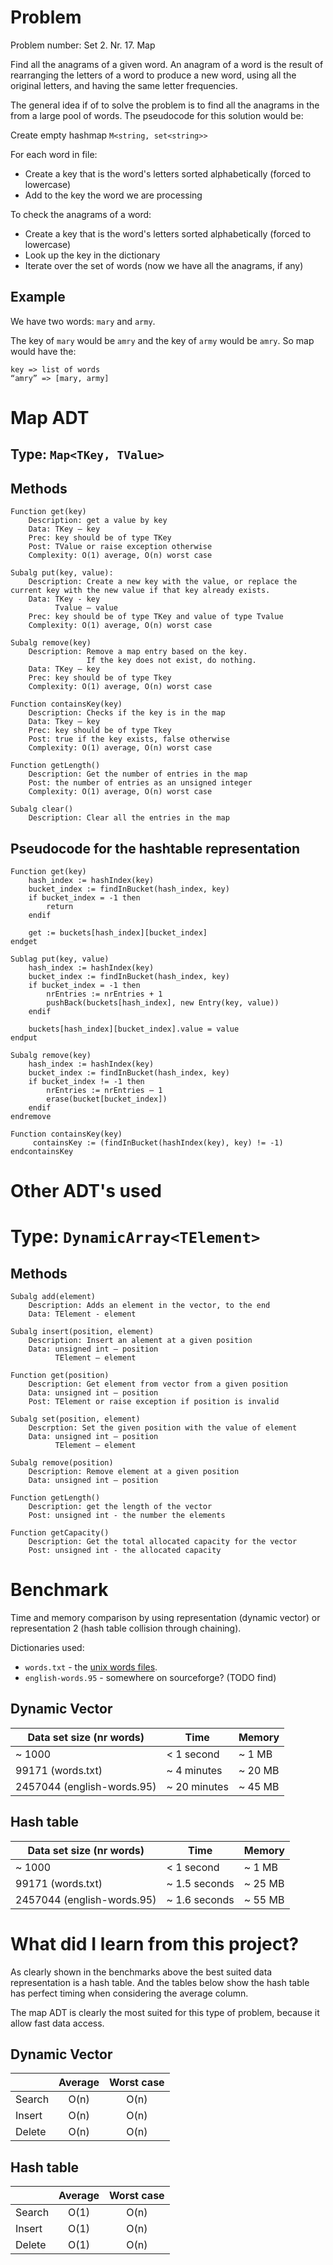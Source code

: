 # Problem
Problem number: Set 2. Nr. 17. Map

Find all the anagrams of a given word. An anagram of a word is the result of rearranging the letters of a word to produce a new word, using all the original letters, and having the same letter frequencies.

The general idea if of to solve the problem is to find all the anagrams in the from a large pool of words. The pseudocode for this solution would be:

Create empty hashmap `M<string, set<string>>`

For each word in file:
- Create a key that is the word's letters sorted alphabetically (forced to lowercase)
- Add to the key the word we are processing

To check the anagrams of a word:
- Create a key that is the word's letters sorted alphabetically (forced to lowercase)
- Look up the key in the dictionary
- Iterate over the set of words (now we have all the anagrams, if any)

## Example
We have two words: `mary` and `army`.

The key of `mary` would be `amry` and the key of `army` would be `amry`.
So map would have the:
```
key => list of words
“amry” => [mary, army]
```

# Map ADT
## Type: `Map<TKey, TValue>`
## Methods
```
Function get(key)
    Description: get a value by key   
    Data: TKey – key  
    Prec: key should be of type TKey
    Post: TValue or raise exception otherwise
    Complexity: O(1) average, O(n) worst case

Subalg put(key, value):
    Description: Create a new key with the value, or replace the current key with the new value if that key already exists.
    Data: TKey - key
          Tvalue – value
    Prec: key should be of type TKey and value of type Tvalue
    Complexity: O(1) average, O(n) worst case

Subalg remove(key)
    Description: Remove a map entry based on the key.
                 If the key does not exist, do nothing.
    Data: TKey – key
    Prec: key should be of type Tkey
    Complexity: O(1) average, O(n) worst case

Function containsKey(key)
    Description: Checks if the key is in the map
    Data: Tkey – key
    Prec: key should be of type Tkey
    Post: true if the key exists, false otherwise
    Complexity: O(1) average, O(n) worst case

Function getLength()
    Description: Get the number of entries in the map
    Post: the number of entries as an unsigned integer
    Complexity: O(1) average, O(n) worst case

Subalg clear()
    Description: Clear all the entries in the map
```

## Pseudocode for the hashtable representation
```
Function get(key)
    hash_index := hashIndex(key)
    bucket_index := findInBucket(hash_index, key)
    if bucket_index = -1 then
        return
    endif

    get := buckets[hash_index][bucket_index]
endget

Sublag put(key, value)
    hash_index := hashIndex(key)
    bucket_index := findInBucket(hash_index, key)
    if bucket_index = -1 then
        nrEntries := nrEntries + 1
        pushBack(buckets[hash_index], new Entry(key, value))
    endif

    buckets[hash_index][bucket_index].value = value
endput

Subalg remove(key)
    hash_index := hashIndex(key)
    bucket_index := findInBucket(hash_index, key)    
    if bucket_index != -1 then
        nrEntries := nrEntries – 1
        erase(bucket[bucket_index])
    endif
endremove

Function containsKey(key)
     containsKey := (findInBucket(hashIndex(key), key) != -1)
endcontainsKey
```

# Other ADT's used
# Type: `DynamicArray<TElement>`
## Methods
```
Subalg add(element)
    Description: Adds an element in the vector, to the end
    Data: TElement - element

Subalg insert(position, element)
    Description: Insert an alement at a given position
    Data: unsigned int – position
          TElement – element

Function get(position)
    Description: Get element from vector from a given position
    Data: unsigned int – position
    Post: TElement or raise exception if position is invalid

Subalg set(position, element)
    Descrption: Set the given position with the value of element
    Data: unsigned int – position
          TElement – element

Subalg remove(position)
    Description: Remove element at a given position
    Data: unsigned int – position

Function getLength()
    Description: get the length of the vector
    Post: unsigned int - the number the elements

Function getCapacity()
    Description: Get the total allocated capacity for the vector
    Post: unsigned int - the allocated capacity
```

# Benchmark
Time and memory comparison by using representation (dynamic vector) or representation 2 (hash table collision through chaining).

Dictionaries used:
- `words.txt` - the [unix words files](https://en.wikipedia.org/wiki/Words_(Unix)).
- `english-words.95` - somewhere on sourceforge? (TODO find)

## Dynamic Vector
| Data set size (nr words)   | Time          | Memory  |
| -------------------------- | ------------- | ------- |
| ~ 1000                     | < 1 second    | ~ 1 MB  |
| 99171 (words.txt)          | ~ 4 minutes   | ~ 20 MB |
| 2457044 (english-words.95) | ~ 20 minutes  | ~ 45 MB |

## Hash table
| Data set size (nr words)   | Time          | Memory  |
| -------------------------- | ------------- | ------- |
| ~ 1000                     | < 1 second    | ~ 1 MB  |
| 99171 (words.txt)          | ~ 1.5 seconds | ~ 25 MB |
| 2457044 (english-words.95) | ~ 1.6 seconds | ~ 55 MB |

# What did I learn from this project?
As clearly shown in the benchmarks above the best suited data representation is a hash table. And the tables below show the hash table has perfect timing when considering the average column.

The map ADT is clearly the most suited for this type of problem, because it allow fast data access.

## Dynamic Vector
|        | Average | Worst case |
| ------ |:-------:|:----------:|
| Search | O(n)    | O(n)       |
| Insert | O(n)    | O(n)       |
| Delete | O(n)    | O(n)       |

## Hash table
|        | Average | Worst case |
| ------ |:-------:|:----------:|
| Search | O(1)    | O(n)       |
| Insert | O(1)    | O(n)       |
| Delete | O(1)    | O(n)       |
